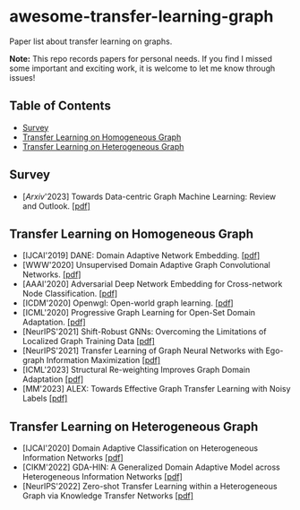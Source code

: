 # awesome-transfer-learning-graph
Paper list about transfer learning on graphs. 

**Note:** This repo records papers for personal needs. If you find I missed some important and exciting work, it is welcome to let me know through issues! 

## Table of Contents 
- [Survey](#survey)
- [Transfer Learning on Homogeneous Graph](#transfer-Learning-on-homogeneous-graph)
- [Transfer Learning on Heterogeneous Graph](#transfer-Learning-on-heterogeneous-graph)

## Survey
- [*Arxiv*'2023] Towards Data-centric Graph Machine Learning: Review and Outlook. [[pdf]](https://arxiv.org/pdf/2309.10979.pdf)

## Transfer Learning on Homogeneous Graph
- [IJCAI'2019] DANE: Domain Adaptive Network Embedding. [[pdf]](https://arxiv.org/pdf/1906.00684)
- [WWW'2020] Unsupervised Domain Adaptive Graph Convolutional Networks. [[pdf]](https://shiruipan.github.io/publication/www-2020-wu/www-2020-wu.pdf)
- [AAAI'2020] Adversarial Deep Network Embedding for Cross-network Node Classification. [[pdf]]([https://ojs.aaai.org/index.php/AAAI/article/view/5692/5548](https://arxiv.org/pdf/2002.07366.pdf))
- [ICDM'2020] Openwgl: Open-world graph learning. [[pdf]](https://shiruipan.github.io/publication/icdm-20-wu/icdm-20-wu.pdf)
- [ICML'2020] Progressive Graph Learning for Open-Set Domain Adaptation. [[pdf]](https://arxiv.org/pdf/2006.12087.pdf)
- [NeurIPS'2021] Shift-Robust GNNs: Overcoming the Limitations of Localized Graph Training Data [[pdf]](https://arxiv.org/pdf/2108.01099.pdf)
- [NeurIPS'2021] Transfer Learning of Graph Neural Networks with Ego-graph Information Maximization [[pdf]](https://proceedings.neurips.cc/paper_files/paper/2021/file/0dd6049f5fa537d41753be6d37859430-Paper.pdf)
- [ICML'2023] Structural Re-weighting Improves Graph Domain Adaptation [[pdf]](https://arxiv.org/pdf/2306.03221.pdf)
- [MM'2023] ALEX: Towards Effective Graph Transfer Learning with Noisy Labels [[pdf]](https://dl.acm.org/doi/pdf/10.1145/3581783.3612026)



## Transfer Learning on Heterogeneous Graph
- [IJCAI'2020] Domain Adaptive Classification on Heterogeneous Information Networks [[pdf]](https://www.ijcai.org/proceedings/2020/0196.pdf)
- [CIKM'2022] GDA-HIN: A Generalized Domain Adaptive Model across Heterogeneous Information Networks [[pdf]](https://arxiv.org/pdf/2012.05688.pdf) 
- [NeurIPS'2022] Zero-shot Transfer Learning within a Heterogeneous Graph via Knowledge Transfer Networks [[pdf]](https://arxiv.org/pdf/2203.02018.pdf)





